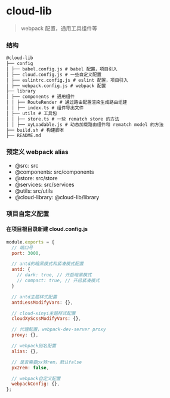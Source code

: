 # cloud-lib

> webpack 配置，通用工具组件等

### 结构

```md
@cloud-lib
├── config
│ ├── babel.config.js # babel 配置，项目引入
│ ├── cloud.config.js # 一些自定义配置
│ ├── eslintrc.config.js # eslint 配置，项目引入
│ ├── webpack.config.js # webpack 配置
├── library
│ ├── components # 通用组件
│ │ ├── RouteRender # 通过路由配置渲染生成路由组建  
│ │ ├── index.ts # 组件导出文件
│ ├── utils # 工具包
│ │ ├── store.ts # 一些 rematch store 的方法
│ │ ├── xyLoadable.js # 动态加载路由组件和 rematch model 的方法
├── build.sh # 构建脚本
├── README.md
```

### 预定义 webpack alias

- @src: src
- @components: src/components
- @store: src/store
- @services: src/services
- @utils: src/utils
- @cloud-library: @cloud-lib/library

### 项目自定义配置

#### 在项目根目录新建 cloud.config.js

```js
module.exports = {
  // 端口号
  port: 3000,

  // antd的暗黑模式和紧凑模式配置
  antd: {
    // dark: true, // 开启暗黑模式
    // compact: true, // 开启紧凑模式
  }

  // antd主题样式配置
  antdLessModifyVars: {},

  // cloud-xinyi主题样式配置
  cloudXyScssModifyVars: {},

  // 代理配置，webpack-dev-server proxy
  proxy: {},

  // webpack别名配置
  alias: {},

  // 是否需要px转rem，默认false
  px2rem: false,

  // webpack自定义配置
  webpackConfig: {},
};
```
